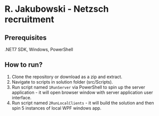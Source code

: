 # R. Jakubowski - Netzsch recruitment

## Prerequisites

.NET7 SDK, Windows, PowerShell

## How to run?

1. Clone the repository or download as a zip and extract.
2. Navigate to scripts in solution folder (src/Scripts). 
3. Run script named `1RunServer` via PowerShell to spin up the server application - it will open browser window with server application user interface.
4. Run script named `2RunLocalClients` - it will build the solution and then spin 5 instances of local WPF windows app.
